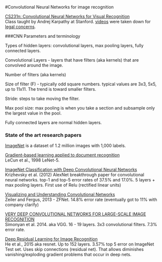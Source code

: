 #Convolutional Neural Networks for image recognition

[CS231n: Convolutional Neural Networks for Visual Recognition](http://cs231n.stanford.edu/syllabus.html)   
Class taught by Andrej Karpathy at Stanford. [videos](https://www.youtube.com/playlist?list=PLLvH2FwAQhnpj1WEB-jHmPuUeQ8mX-XXG) were taken down for [legal concerns](https://twitter.com/karpathy/status/727618058471112704?lang=en).   

###CNN Parameters and terminology

Types of hidden layers: convolutional layers, max pooling layers, fully connected layers.  

Convolutional Layers - layers that have filters (aka kernels) that are convolved around the image.  

Number of filters (aka kernels)

Size of filter (F) - typically odd square numbers. typical values are 3x3, 5x5, up to 11x11. The trend is toward smaller filters.  

Stride: steps to take moving the filter.

Max pool size: max pooling is when you take a section and subsample only the largest value in the pool.

Fully connected layers are normal hidden layers.  

### State of the art research papers
[ImageNet](http://www.image-net.org/) is a dataset of 1.2 million images with 1,000 labels.  

[Gradient-based learning applied to document recognition](http://yann.lecun.com/exdb/publis/pdf/lecun-98.pdf)  
LeCun et al., 1998 LeNet-5.  

[ImageNet Classification with Deep Convolutional Neural Networks](https://papers.nips.cc/paper/4824-imagenet-classification-with-deep-convolutional-neural-networks.pdf)  
Krizhevsky et al. (2012) AlexNet breakthrough paper for convolutional neural networks. top-1 and top-5 error rates of 37.5%
and 17.0%.  5 layers + max pooling layers. First use of Relu (rectified linear units)  

[Visualizing and Understanding Convolutional Networks](https://arxiv.org/pdf/1311.2901v3.pdf)  
Zeiler and Fergus, 2013 - ZFNet. 14.8% error rate (eventually got to 11% with company clarify)  

[VERY DEEP CONVOLUTIONAL NETWORKS FOR LARGE-SCALE IMAGE RECOGNITION](https://arxiv.org/pdf/1409.1556.pdf)  
Simonyan et al. 2014.  aka VGG. 16 - 19 layers. 3x3 convolutional filters. 7.3% error rate.   

[Deep Residual Learning for Image Recognition](https://arxiv.org/pdf/1512.03385v1.pdf)  
He et al., 2015 aka resnet. Up to 152 layers. 3.57% top 5 error on ImageNet Test set. Uses skip connections (residual net). That allows diminishes vanishing/exploding gradient problems that occur in deep nets.  
